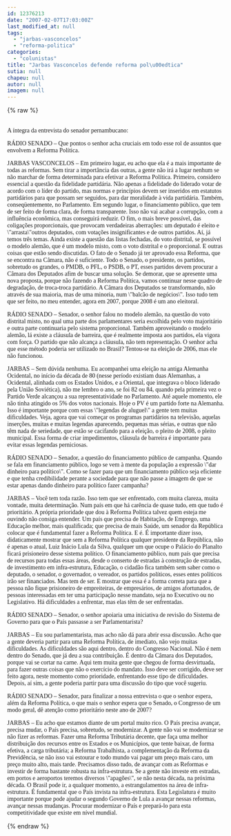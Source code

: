 ```yaml
---
id: 12376213
date: "2007-02-07T17:03:00Z"
last_modified_at: null
tags:
  - "jarbas-vasconcelos"
  - "reforma-politica"
categories:
  - "colunistas"
title: "Jarbas Vasconcelos defende reforma pol\u00edtica"
sutia: null
chapeu: null
autor: null
imagem: null
---
```

{% raw %}
<p><P><BR><FONT face=Verdana>A íntegra da entrevista do senador pernambucano: </FONT></P></p>
<p><P><FONT face=Verdana>RÁDIO SENADO – Que pontos o senhor acha cruciais em todo esse rol de assuntos que envolvem a Reforma Política. </FONT></P></p>
<p><P><FONT face=Verdana>JARBAS VASCONCELOS – Em primeiro lugar, eu acho que ela é a mais importante de todas as reformas. Sem tirar a importância das outras, a gente não irá a lugar nenhum se não marchar de forma determinada para efetivar a Reforma Política. Primeiro, considero essencial a questão da fidelidade partidária. Não apenas a fidelidade do liderado votar de acordo com o líder do partido, mas normas e princípios devem ser inseridos em estatutos partidários para que possam ser seguidos, para dar moralidade à vida partidária. Também, conseqüentemente, no Parlamento. Em segundo lugar, o financiamento público, que tem de ser feito de forma clara, de forma transparente. Isso não vai acabar a corrupção, com a influência econômica, mas conseguirá reduzir. O fim, o mais breve possível, das coligações proporcionais, que provocam verdadeiras aberrações: um deputado é eleito e \"arrasta\"outros deputados, com votações insignificantes e de outros partidos. Aí, já temos três temas. Ainda existe a questão das listas fechadas, do voto distrital, se possível o modelo alemão, que é um modelo misto, com o voto distrital e o proporcional. E outras coisas que estão sendo discutidas. O fato de o Senado já ter aprovado essa Reforma, que se encontra na Câmara, não é suficiente. Todo o Senado, o presidente, os partidos, sobretudo os grandes, o PMDB, o PFL, o PSDB, o PT, esses partidos devem procurar a Câmara dos Deputados afim de buscar uma solução. Se demorar, que se apresente uma nova proposta, porque não fazendo a Reforma Política, vamos continuar nesse quadro de degradação, de troca-troca partidário. A Câmara dos Deputados se transformando, não através de sua maioria, mas de uma minoria, num \"balcão de negócios\". Isso tudo tem que ser feito, no meu entender, agora em 2007, porque 2008 é um ano eleitoral. </FONT></P></p>
<p><P><FONT face=Verdana>RÁDIO SENADO – Senador, o senhor falou no modelo alemão, na questão do voto distrital misto, no qual uma parte dos parlamentares seria escolhida pelo voto majoritário e outra parte continuaria pelo sistema proporcional. Também aproveitando o modelo alemão, lá existe a cláusula de barreira, que é realmente imposta aos partidos, ela vigora com força. O partido que não alcança a cláusula, não tem representação. O senhor acha que esse método poderia ser utilizado no Brasil? Tentou-se na eleição de 2006, mas ele não funcionou. </FONT></P></p>
<p><P><FONT face=Verdana>JARBAS – Sem dúvida nenhuma. Eu acompanhei uma eleição na antiga Alemanha Ocidental, no início da década de 80 (nesse período existiam duas Alemanhas, a Ocidental, alinhada com os Estados Unidos, e a Oriental, que integrava o bloco liderado pela União Soviética), não me lembro o ano, se foi 82 ou 84, quando pela primeira vez o Partido Verde alcançou a sua representatividade no Parlamento. Até aquele momento, ele não tinha atingido os 5% dos votos nacionais. Hoje o PV é um partido forte na Alemanha. Isso é importante porque com essas \"legendas de aluguel\" a gente tem muitas dificuldades. Veja, agora que vai começar os programas partidários na televisão, aquelas inserções, muitas e muitas legendas aparecendo, pequenas mas sérias, e outras que não têm nada de seriedade, que estão se cacifando para a eleição, o pleito de 2008, o pleito municipal. Essa forma de criar impedimentos, cláusula de barreira é importante para evitar essas legendas perniciosas.&nbsp; </FONT></P></p>
<p><P><FONT face=Verdana>RÁDIO SENADO – Senador, a questão do financiamento público de campanha. Quando se fala em financiamento público, logo se vem à mente da população a expressão \"dar dinheiro para político\". Como se fazer para que um financiamento público seja eficiente e que tenha credibilidade perante a sociedade para que não passe a imagem de que se estar apenas dando dinheiro para político fazer campanha? </FONT></P></p>
<p><P><FONT face=Verdana>JARBAS – Você tem toda razão. Isso tem que ser enfrentado, com muita clareza, muita vontade, muita determinação. Num país em que há carência de quase tudo, em que tudo é prioritário. A própria prioridade que dou à Reforma Política talvez quem esteja me ouvindo não consiga entender. Um país que precisa de Habitação, de Emprego, uma Educação melhor, mais qualificada; que precisa de mais Saúde, um senador da República colocar que é fundamental fazer a Reforma Política. E é. É importante dizer isso, didaticamente mostrar que sem a Reforma Política qualquer presidente da República, não é apenas o atual, Luiz Inácio Lula da Silva, qualquer um que ocupe o Palácio do Planalto ficará prisioneiro desse sistema político. O financiamento público, num país que precisa de recursos para todas essas áreas, desde o conserto de estradas à construção de estradas, de investimento em infra-estrutura, Educação, o cidadão fica também sem saber como o deputado, o senador, o governador, o vereador, os partidos políticos, esses entes políticos irão ser financiados. Mas tem de ser. E mostrar que essa é a forma correta para que a pessoa não fique prisioneiro de empreiteiras, de empresários, de amigos afortunados, de pessoas interessadas em ter uma participação nesse mandato, seja no Executivo ou no Legislativo. Há dificuldades a enfrentar, mas elas têm de ser enfrentadas.&nbsp; </FONT></P></p>
<p><P><FONT face=Verdana>RÁDIO SENADO – Senador, o senhor apoiaria uma iniciativa de revisão do Sistema de Governo para que o País passasse a ser Parlamentarista?&nbsp; </FONT></P></p>
<p><P><FONT face=Verdana>JARBAS – Eu sou parlamentarista, mas acho não dá para abrir essa discussão. Acho que a gente deveria partir para uma Reforma Política, de imediato, não vejo muitas dificuldades. As dificuldades são aqui dentro, dentro do Congresso Nacional. Não é nem dentro do Senado, que já deu a sua contribuição. É dentro da Câmara dos Deputados, porque vai se cortar na carne. Aqui tem muita gente que chegou de forma desvirtuada, para fazer outras coisas que não o exercício do mandato. Isso deve ser corrigido, deve ser feito agora, neste momento como prioridade, enfrentando esse tipo de dificuldades. Depois, aí sim, a gente poderia partir para uma discussão do tipo que você sugeriu. </FONT></P></p>
<p><P><FONT face=Verdana>RÁDIO SENADO – Senador, para finalizar a nossa entrevista o que o senhor espera, além da Reforma Política, o que mais o senhor espera que o Senado, o Congresso de um modo geral, dê atenção como prioritário neste ano de 2007?&nbsp; </FONT></P></p>
<p><P><FONT face=Verdana>JARBAS – Eu acho que estamos diante de um portal muito rico. O País precisa avançar, precisa mudar, o País precisa, sobretudo, se modernizar. A gente não vai se modernizar se não fizer as reformas. Fazer uma Reforma Tributária decente, que faça uma melhor distribuição dos recursos entre os Estados e os Municípios, que tente baixar, de forma efetiva, a carga tributária; a Reforma Trabalhista, a complementação da Reforma da Previdência, se não isso vai estourar e todo mundo vai pagar um preço mais caro, um preço muito alto, mais tarde. Precisamos disso tudo, de avançar com as Reformas e investir de forma bastante robusta na infra-estrutura. Se a gente não investe em estradas, em portos e aeroportos teremos diversos \"apagões\", se não nesta década, na próxima década. O Brasil pode ir, a qualquer momento, a estrangulamentos na área de infra-estrutura. É fundamental que o País invista na infra-estrutura. Esta Legislatura é muito importante porque pode ajudar o segundo Governo de Lula a avançar nessas reformas, avançar nessas mudanças. Procurar modernizar o País e prepará-lo para esta competitividade que existe em nível mundial. </FONT></P> </p>
{% endraw %}